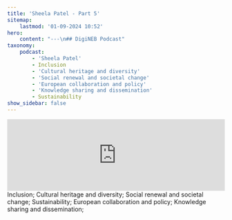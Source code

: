```yaml
---
title: 'Sheela Patel - Part 5'
sitemap:
    lastmod: '01-09-2024 10:52'
hero:
    content: "---\n## DigiNEB Podcast"
taxonomy:
    podcast:
        - 'Sheela Patel'
        - Inclusion
        - 'Cultural heritage and diversity'
        - 'Social renewal and societal change'
        - 'European collaboration and policy'
        - 'Knowledge sharing and dissemination'
        - Sustainability
show_sidebar: false
---
```


<iframe width="100%" height="166" scrolling="no" frameborder="no" allow="autoplay" src="https://w.soundcloud.com/player/?url=https%3A//api.soundcloud.com/tracks/1908148139&color=%234b4815&auto_play=false&hide_related=false&show_comments=true&show_user=true&show_reposts=false&show_teaser=false"></iframe>
Inclusion;
Cultural heritage and diversity;
Social renewal and societal change;
Sustainability;
European collaboration and policy;
Knowledge sharing and dissemination;